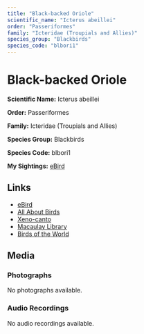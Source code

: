 ```yaml
---
title: "Black-backed Oriole"
scientific_name: "Icterus abeillei"
order: "Passeriformes"
family: "Icteridae (Troupials and Allies)"
species_group: "Blackbirds"
species_code: "blbori1"
---
```


# Black-backed Oriole

**Scientific Name:** Icterus abeillei

**Order:** Passeriformes

**Family:** Icteridae (Troupials and Allies)

**Species Group:** Blackbirds

**Species Code:** blbori1

**My Sightings:** [eBird](https://ebird.org/lifelist?r=world&time=life&spp=blbori1)

## Links
* [eBird](https://ebird.org/species/blbori1) 
* [All About Birds](https://www.allaboutbirds.org/guide/blbori1) 
* [Xeno-canto](https://www.xeno-canto.org/species/icterus-abeillei) 
* [Macaulay Library](https://search.macaulaylibrary.org/catalog?taxonCode=blbori1&sort=rating_rank_desc)
* [Birds of the World](https://birdsoftheworld.org/bow/species/blbori1)

## Media
### Photographs
No photographs available.

### Audio Recordings
No audio recordings available.
